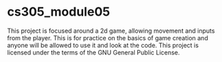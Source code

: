 # cs305_module05

This project is focused around a 2d game, allowing movement and inputs from the player. This is for practice on the basics of game creation and anyone will be allowed to use it and look at the code. This project is licensed under the terms of the GNU General Public License. 
